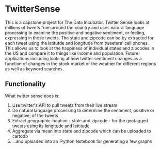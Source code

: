 # TwitterSense

This is a capstone project for The Data Incubator.
Twitter Sense looks at millions of tweets from around the country and uses natural language processing to examine the positive and negative sentiment, or feeling, expressing in those tweets. The state and zipcode can be by extracted for each tweet using the latitutde and longitude from tweeters' cell phones. This allows us to look at the happiness of individual states and zipcodes in the US and compare it to things like income and population. Future applications including looking at how twitter sentiment changes as a function of changes in the stock market or the weather for different regions as well as keyword searches.

## Functionality
What twitter sense does is:
1) Use twitter's API to pull tweets from their live stream
2) Do natural language processing to determine the sentiment, positive or negative, of the tweets
3) Extract geographic location - state and zipcode - for the geotagged tweets using its longitude and lattitude
4) Aggregate via mean into state and zipcode which can be uploaded to cartodb
5) ...and uploaded into an iPython Notebook for generating a few graphs

